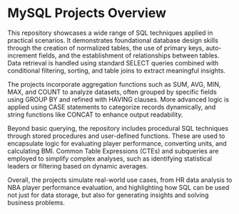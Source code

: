# MySQL Projects Overview

This repository showcases a wide range of SQL techniques applied in practical scenarios. It demonstrates foundational database design skills through the creation of normalized tables, the use of primary keys, auto-increment fields, and the establishment of relationships between tables. Data retrieval is handled using standard SELECT queries combined with conditional filtering, sorting, and table joins to extract meaningful insights.

The projects incorporate aggregation functions such as SUM, AVG, MIN, MAX, and COUNT to analyze datasets, often grouped by specific fields using GROUP BY and refined with HAVING clauses. More advanced logic is applied using CASE statements to categorize records dynamically, and string functions like CONCAT to enhance output readability.

Beyond basic querying, the repository includes procedural SQL techniques through stored procedures and user-defined functions. These are used to encapsulate logic for evaluating player performance, converting units, and calculating BMI. Common Table Expressions (CTEs) and subqueries are employed to simplify complex analyses, such as identifying statistical leaders or filtering based on dynamic averages.

Overall, the projects simulate real-world use cases, from HR data analysis to NBA player performance evaluation, and highlighting how SQL can be used not just for data storage, but also for generating insights and solving business problems.
